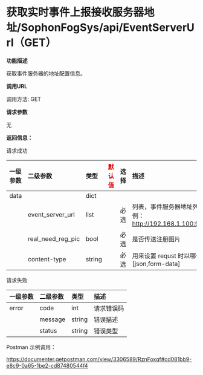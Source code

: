 # 获取实时事件上报接收服务器地址/SophonFogSys/api/EventServerUrl（GET）

**功能描述**

获取事件服务器的地址配置信息。

**调用URL**

调用方法: GET

**请求参数**

无

**返回信息：**

请求成功

| 一级参数 | 二级参数          | 类型   | <font color="#dd0000">默认值</font> | 选择 | 描述                                                         | <font color="#dd0000">举例</font> |
| :------- | :---------------- | :----- | ----------------------------------- | :--- | :----------------------------------------------------------- | --------------------------------- |
| data     |                   | dict   |                                     |      |                                                              |                                   |
|          | event_server_url  | list   |                                     | 必选 | 列表，事件服务器地址列表，格式： [https/[http\]://ip:port/api](http://ipport/) 。举例： http://192.168.1.100:9828/EventServer/api/SophonFogRelEvent |                                   |
|          | real_need_reg_pic | bool   |                                     | 必选 | 是否传送注册图片                                             |                                   |
|          | content-type      | string |                                     | 必选 | 用来设置 requst 时以哪一种content type发送，参数为：[json,form-data] |                                   |

请求失败

| 一级参数 | 二级参数 | 类型   | 描述       |
| :------- | :------- | :----- | :--------- |
| error    | code     | int    | 请求错误码 |
|          | message  | string | 错误描述   |
|          | status   | string | 错误类型   |

Postman 示例调用：

https://documenter.getpostman.com/view/3306589/RznFoxqf#cd081bb9-e8c9-0a65-1be2-cd87480544f4